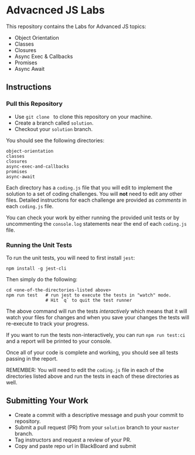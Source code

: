 # Advacnced JS Labs

This repository contains the Labs for Advanced JS topics:

- Object Orientation
- Classes
- Closures
- Async Exec & Callbacks
- Promises
- Async Await

## Instructions

### Pull this Repository

* Use `git clone ` to clone this repository on your machine.
* Create a branch called `solution`.
* Checkout your `solution` branch.

You should see the following directories:

```shell
object-orientation
classes
closures
async-exec-and-callbacks
promises
async-await
```

Each directory has a `coding.js` file that you will edit to implement the solution to a set of coding challenges. You will **not** need to edit any other files. Detailed instructions for each challenge are provided as *comments* in each `coding.js` file.

You can check your work by either running the provided unit tests or by uncommenting the `console.log` statements near the end of each `coding.js` file.

### Running the Unit Tests

To run the unit tests, you will need to first install `jest`:

```shell
npm install -g jest-cli
```

Then simply do the following:

```shell
cd <one-of-the-directories-listed above>
npm run test   # run jest to execute the tests in "watch" mode.
               # Hit `q` to quit the test runner
```

The above command will run the tests *interactively* which means that it will watch your files for changes and when you save your changes the tests will re-execute to track your progress.

If you want to run the tests non-interactively, you can run `npm run test:ci` and a report will be printed to your console.

Once all of your code is complete and working, you should see all tests passing in the report.

REMEMBER: You will need to edit the `coding.js` file in each of the directories listed above and run the tests in each of these directories as well.

## Submitting Your Work

* Create a commit with a descriptive message and push your commit to repository.
* Submit a pull request (PR) from your `solution` branch to your `master` branch.
* Tag instructors and request a review of your PR.
* Copy and paste repo url in BlackBoard and submit

